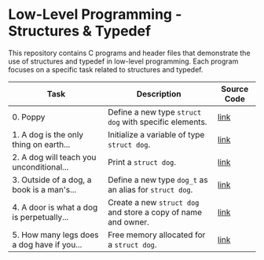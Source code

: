 # Low-Level Programming - Structures & Typedef

This repository contains C programs and header files that demonstrate the use of structures and typedef in low-level programming. Each program focuses on a specific task related to structures and typedef.

| Task                                      | Description                                                              | Source Code                                                               |
|-------------------------------------------|--------------------------------------------------------------------------|---------------------------------------------------------------------------|
| 0. Poppy                                 | Define a new type `struct dog` with specific elements.                  | [link](./0x0E-structures_typedef/dog.h)                                   |
| 1. A dog is the only thing on earth...   | Initialize a variable of type `struct dog`.                             | [link](./0x0E-structures_typedef/1-init_dog.c)                     |
| 2. A dog will teach you unconditional...  | Print a `struct dog`.                                                    | [link](./0x0E-structures_typedef/2-print_dog.c)                   |
| 3. Outside of a dog, a book is a man's... | Define a new type `dog_t` as an alias for `struct dog`.                 | [link](./0x0E-structures_typedef/dog.h)                                   |
| 4. A door is what a dog is perpetually... | Create a new `struct dog` and store a copy of name and owner.           | [link](./0x0E-structures_typedef/4-new_dog.c)                       |
| 5. How many legs does a dog have if you... | Free memory allocated for a `struct dog`.                               | [link](./0x0E-structures_typedef/5-free_dog.c)                     |

